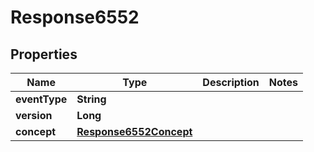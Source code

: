 
# Response6552

## Properties
Name | Type | Description | Notes
------------ | ------------- | ------------- | -------------
**eventType** | **String** |  | 
**version** | **Long** |  | 
**concept** | [**Response6552Concept**](Response6552Concept.md) |  | 



